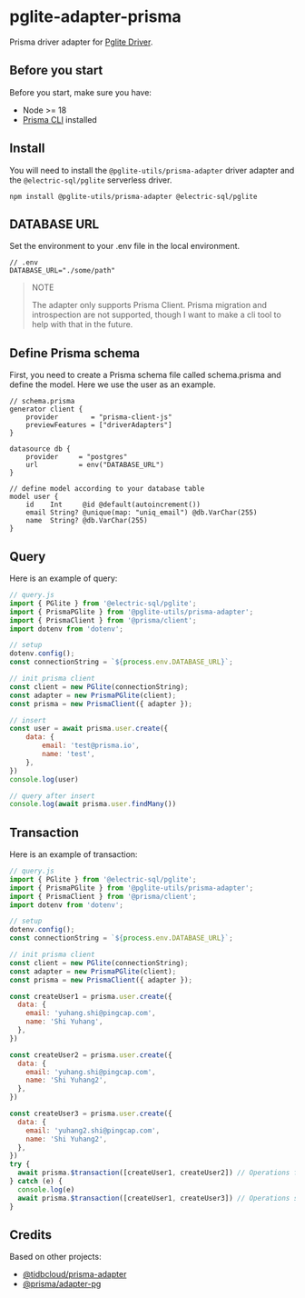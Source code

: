 # pglite-adapter-prisma

Prisma driver adapter for [Pglite Driver](https://github.com/electric-sql/pglite).

## Before you start

Before you start, make sure you have:

- Node >= 18
- [Prisma CLI](https://www.prisma.io/docs/concepts/components/prisma-cli) installed

## Install

You will need to install the `@pglite-utils/prisma-adapter` driver adapter and the `@electric-sql/pglite` serverless driver.

```
npm install @pglite-utils/prisma-adapter @electric-sql/pglite
```

## DATABASE URL

Set the environment to your .env file in the local environment.

```env
// .env
DATABASE_URL="./some/path"
```

> NOTE
> 
> The adapter only supports Prisma Client. Prisma migration and introspection are not supported, though I want to make a cli tool to help with that in the future.

## Define Prisma schema

First, you need to create a Prisma schema file called schema.prisma and define the model. Here we use the user as an example.

```prisma
// schema.prisma
generator client {
    provider        = "prisma-client-js"
    previewFeatures = ["driverAdapters"]
}

datasource db {
    provider     = "postgres"
    url          = env("DATABASE_URL")
}

// define model according to your database table
model user {
    id    Int     @id @default(autoincrement())
    email String? @unique(map: "uniq_email") @db.VarChar(255)
    name  String? @db.VarChar(255)
}
```

## Query

Here is an example of query:

```js
// query.js
import { PGlite } from '@electric-sql/pglite';
import { PrismaPGlite } from '@pglite-utils/prisma-adapter';
import { PrismaClient } from '@prisma/client';
import dotenv from 'dotenv';

// setup
dotenv.config();
const connectionString = `${process.env.DATABASE_URL}`;

// init prisma client
const client = new PGlite(connectionString);
const adapter = new PrismaPGlite(client);
const prisma = new PrismaClient({ adapter });

// insert
const user = await prisma.user.create({
    data: {
        email: 'test@prisma.io',
        name: 'test',
    },
})
console.log(user)

// query after insert
console.log(await prisma.user.findMany())
```

## Transaction

Here is an example of transaction:

```js
// query.js
import { PGlite } from '@electric-sql/pglite';
import { PrismaPGlite } from '@pglite-utils/prisma-adapter';
import { PrismaClient } from '@prisma/client';
import dotenv from 'dotenv';

// setup
dotenv.config();
const connectionString = `${process.env.DATABASE_URL}`;

// init prisma client
const client = new PGlite(connectionString);
const adapter = new PrismaPGlite(client);
const prisma = new PrismaClient({ adapter });

const createUser1 = prisma.user.create({
  data: {
    email: 'yuhang.shi@pingcap.com',
    name: 'Shi Yuhang',
  },
})

const createUser2 = prisma.user.create({
  data: {
    email: 'yuhang.shi@pingcap.com',
    name: 'Shi Yuhang2',
  },
})

const createUser3 = prisma.user.create({
  data: {
    email: 'yuhang2.shi@pingcap.com',
    name: 'Shi Yuhang2',
  },
})
try {
  await prisma.$transaction([createUser1, createUser2]) // Operations fail together
} catch (e) {
  console.log(e)
  await prisma.$transaction([createUser1, createUser3]) // Operations succeed together
}
```

## Credits
Based on other projects:
- [@tidbcloud/prisma-adapter](https://github.com/tidbcloud/prisma-adapter)
- [@prisma/adapter-pg](https://github.com/prisma/prisma/tree/main/packages/adapter-pg)